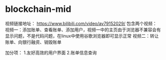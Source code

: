 # blockchain-mid
视频链接地址：
https://www.bilibili.com/video/av79152029/
包含两个视频：
视频一：添加账单、查看账单、添加用户，视频一中的主页由于浏览器不兼容会有显示问题，不是代码问题，在linux中使用谷歌浏览器即可显示正常
视频二：转让账单、向银行融资、销毁账单

加分项：
1.友好高效的用户界面
2.账单信息查询
